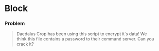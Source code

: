 # Block

### Problem


> Daedalus Crop has been using this script to encrypt it's data! We think this file contains a password to their command server. Can you crack it?